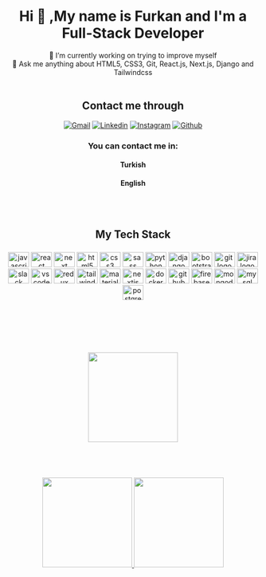 <h1 align="center">Hi 👋 ,My name is Furkan and I'm a Full-Stack Developer </h1>

<div align="center">

<!--**Schwayzer1/Schwayzer1** is a ✨ _special_ ✨ repository because its `README.md` (this file) appears on your GitHub profile.

Here are some ideas to get you started: -->

 🔭 I’m currently working on trying to improve myself <br/>
 💬 Ask me anything about HTML5, CSS3, Git, React.js, Next.js, Django and Tailwindcss 
<br/><br/>
<h2> Contact me through </h2>

[![Gmail](https://img.shields.io/badge/Gmail-D14836?style=for-the-badge&logo=gmail&logoColor=white)](mailto:furkann.onay@gmail.com)
[![Linkedin](https://img.shields.io/badge/LinkedIn-0077B5?style=for-the-badge&logo=linkedin&logoColor=white)](https://www.linkedin.com/in/furkan-onay-55b806246/)
[![Instagram](https://img.shields.io/badge/Instagram-E4405F?style=for-the-badge&logo=instagram&logoColor=white)](https://www.instagram.com/furkannonay/)
[![Github](https://img.shields.io/badge/GitHub-100000?style=for-the-badge&logo=github&logoColor=white)](https://github.com/Schwayzer1)

### You can contact me in:
#### Turkish
#### English
<br/><br/>
</div>
<h2 align="center">My Tech Stack</h2>

###

<div align="center">
  <img src="https://cdn.jsdelivr.net/gh/devicons/devicon/icons/javascript/javascript-original.svg" height="30" width="42" alt="javascript logo"  />
  <img src="https://cdn.jsdelivr.net/gh/devicons/devicon/icons/react/react-original.svg" height="30" width="42" alt="react logo"  />
  <img src="https://cdn.jsdelivr.net/gh/devicons/devicon/icons/next/next-original.svg" height="30" width="42" alt="next logo"  />
  <img src="https://cdn.jsdelivr.net/gh/devicons/devicon/icons/html5/html5-original.svg" height="30" width="42" alt="html5 logo"  />
  <img src="https://cdn.jsdelivr.net/gh/devicons/devicon/icons/css3/css3-original.svg" height="30" width="42" alt="css3 logo"  />
  <img src="https://cdn.jsdelivr.net/gh/devicons/devicon/icons/sass/sass-original.svg" height="30" width="42" alt="sass logo"  />
  <img src="https://cdn.jsdelivr.net/gh/devicons/devicon/icons/python/python-original.svg" height="30" width="42" alt="python logo"  />
  <img src="https://cdn.jsdelivr.net/gh/devicons/devicon/icons/django/django-plain.svg" height="30" width="42" alt="django logo"  />
  <img src="https://cdn.jsdelivr.net/gh/devicons/devicon/icons/bootstrap/bootstrap-original.svg" height="30" width="42" alt="bootstrap logo"  />
  <img src="https://cdn.jsdelivr.net/gh/devicons/devicon/icons/git/git-original.svg" height="30" width="42" alt="git logo"  />
  <img src="https://cdn.jsdelivr.net/gh/devicons/devicon/icons/jira/jira-original.svg" height="30" width="42" alt="jira logo"  />
  <img src="https://cdn.jsdelivr.net/gh/devicons/devicon/icons/slack/slack-original.svg" height="30" width="42" alt="slack logo"  />
  <img src="https://cdn.jsdelivr.net/gh/devicons/devicon/icons/vscode/vscode-original.svg" height="30" width="42" alt="vscode logo"  />
  <img src="https://cdn.jsdelivr.net/gh/devicons/devicon/icons/redux/redux-original.svg" height="30" width="42" alt="redux logo"  />
  <img src="https://cdn.jsdelivr.net/gh/devicons/devicon/icons/tailwindcss/tailwindcss-original-wordmark.svg" height="30" width="42" alt="tailwindcss logo"  />
  <img src="https://cdn.jsdelivr.net/gh/devicons/devicon/icons/materialui/materialui-original.svg" height="30" width="42" alt="materialui logo"  />
  <img src="https://cdn.jsdelivr.net/gh/devicons/devicon/icons/nextjs/nextjs-original.svg" height="30" width="42" alt="nextjs logo"  />
  <img src="https://cdn.jsdelivr.net/gh/devicons/devicon/icons/docker/docker-original.svg" height="30" width="42" alt="docker logo"  />
  <img src="https://cdn.jsdelivr.net/gh/devicons/devicon/icons/github/github-original.svg" height="30" width="42" alt="github logo"  />
  <img src="https://cdn.jsdelivr.net/gh/devicons/devicon/icons/firebase/firebase-plain.svg" height="30" width="42" alt="firebase logo"  />
  <img src="https://cdn.jsdelivr.net/gh/devicons/devicon/icons/mongodb/mongodb-original.svg" height="30" width="42" alt="mongodb logo"  />
  <img src="https://cdn.jsdelivr.net/gh/devicons/devicon/icons/mysql/mysql-original.svg" height="30" width="42" alt="mysql logo"  />
  <img src="https://cdn.jsdelivr.net/gh/devicons/devicon/icons/postgresql/postgresql-original.svg" height="30" width="42" alt="postgresql logo"  />
</div>

###
<br/><br/><br/><br/>

<div align="center">
<a href="https://github.com/aslinurtolga">
  <img height="180em" src="https://github-readme-stats.vercel.app/api?username=Schwayzer1&theme=nightowl&hide_border=true&include_all_commits=false&count_private=true"/>
</div>

###

<br/><br/>

<div align="center">
 <img height="180em" src="https://github-readme-streak-stats.herokuapp.com/?user=Schwayzer1&theme=nightowl&hide_border=true" />
  <img height="180em" src="https://github-readme-stats.vercel.app/api/top-langs/?username=Schwayzer1&theme=nightowl&hide_border=true&include_all_commits=false&count_private=true&layout=compact"/>
</div>
